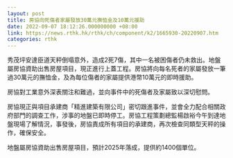 ```yaml
---
layout: post
title: 房協向死傷者家屬發放30萬元撫恤金及10萬元援助
date: 2022-09-07 18:12:26.000000000 +08:00
link: https://news.rthk.hk/rthk/ch/component/k2/1665930-20220907.htm
categories: rthk
---
```


秀茂坪安達臣道天秤倒塌意外，造成2死7傷，其中一名被困傷者仍未救出。地盤屬房協資助出售房屋項目，現正進行上蓋工程。房協將向每名死者的家屬發放一筆過30萬元的撫恤金，及為每位傷者的家屬提供港幣10萬元的即時援助。

房協對工業意外深表關注和難過，並向事件中的死傷者及家屬致以深切慰問。

房協現正與項目承建商「精進建築有限公司」密切跟進事件，並會全力配合相關政府部門的調查工作，涉事的地盤已即時停工。房協工程策劃總監楊啟裕今午到達地盤現場了解情況，事發後，房協責成所有項目的承建商，再次檢查同類型天秤的操作，確保安全。

地盤屬房協資助出售房屋項目，預計2025年落成，提供約1400個單位。
